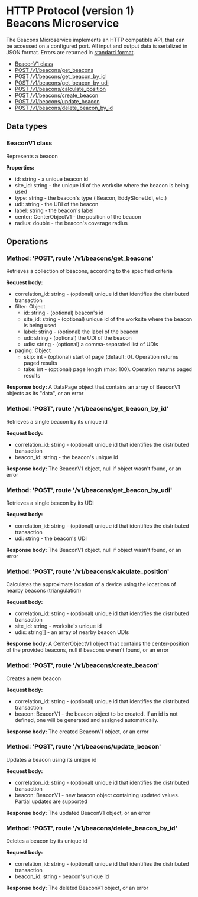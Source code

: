 # HTTP Protocol (version 1) <br/> Beacons Microservice

The Beacons Microservice implements an HTTP compatible API, that can be accessed on a configured port.
All input and output data is serialized in JSON format. Errors are returned in [standard format]().

* [BeaconV1 class](#class)
* [POST /v1/beacons/get_beacons](#operation1)
* [POST /v1/beacons/get_beacon_by_id](#operation2)
* [POST /v1/beacons/get_beacon_by_udi](#operation3)
* [POST /v1/beacons/calculate_position](#operation4)
* [POST /v1/beacons/create_beacon](#operation5)
* [POST /v1/beacons/update_beacon](#operation6)
* [POST /v1/beacons/delete_beacon_by_id](#operation7)

## Data types

### <a name="class"></a> BeaconV1 class

Represents a beacon

**Properties:**
- id: string - a unique beacon id
- site_id: string - the unique id of the worksite where the beacon is being used
- type: string - the beacon's type (iBeacon, EddyStoneUdi, etc.)
- udi: string - the UDI of the beacon
- label: string - the beacon's label
- center: CenterObjectV1 - the position of the beacon
- radius: double - the beacon's coverage radius

## Operations

### <a name="operation1"></a> Method: 'POST', route '/v1/beacons/get_beacons'

Retrieves a collection of beacons, according to the specified criteria

**Request body:** 
- correlation_id: string - (optional) unique id that identifies the distributed transaction
- filter: Object
  - id: string - (optional) beacon's id
  - site_id: string - (optional) unique id of the worksite where the beacon is being used
  - label: string - (optional) the label of the beacon
  - udi: string - (optional) the UDI of the beacon
  - udis: string - (optional) a comma-separated list of UDIs
- paging: Object
  - skip: int - (optional) start of page (default: 0). Operation returns paged results
  - take: int - (optional) page length (max: 100). Operation returns paged results

**Response body:**
A DataPage<BeaconV1> object that contains an array of BeaconV1 objects as its "data", or an error

### <a name="operation2"></a> Method: 'POST', route '/v1/beacons/get_beacon_by_id'

Retrieves a single beacon by its unique id

**Request body:** 
- correlation_id: string - (optional) unique id that identifies the distributed transaction
- beacon_id: string - the beacon's unique id

**Response body:**
The BeaconV1 object, null if object wasn't found, or an error 

### <a name="operation3"></a> Method: 'POST', route '/v1/beacons/get_beacon_by_udi'

Retrieves a single beacon by its UDI

**Request body:** 
- correlation_id: string - (optional) unique id that identifies the distributed transaction
- udi: string - the beacon's UDI

**Response body:**
The BeaconV1 object, null if object wasn't found, or an error 

### <a name="operation4"></a> Method: 'POST', route '/v1/beacons/calculate_position'

Calculates the approximate location of a device using the locations of nearby beacons (triangulation)

**Request body:** 
- correlation_id: string - (optional) unique id that identifies the distributed transaction
- site_id: string - worksite's unique id
- udis: string[] - an array of nearby beacon UDIs

**Response body:**
A CenterObjectV1 object that contains the center-position of the provided beacons, null if beacons weren't found, or an error 

### <a name="operation5"></a> Method: 'POST', route '/v1/beacons/create_beacon'

Creates a new beacon

**Request body:**
- correlation_id: string - (optional) unique id that identifies the distributed transaction
- beacon: BeaconV1 - the beacon object to be created. If an id is not defined, one will be generated and assigned automatically.

**Response body:**
The created BeaconV1 object, or an error

### <a name="operation6"></a> Method: 'POST', route '/v1/beacons/update_beacon'

Updates a beacon using its unique id

**Request body:** 
- correlation_id: string - (optional) unique id that identifies the distributed transaction
- beacon: BeaconV1 - new beacon object containing updated values. Partial updates are supported

**Response body:**
The updated BeaconV1 object, or an error 
 
### <a name="operation6"></a> Method: 'POST', route '/v1/beacons/delete_beacon_by_id'

Deletes a beacon by its unique id

**Request body:** 
- correlation_id: string - (optional) unique id that identifies the distributed transaction
- beacon_id: string - beacon's unique id

**Response body:**
The deleted BeaconV1 object, or an error